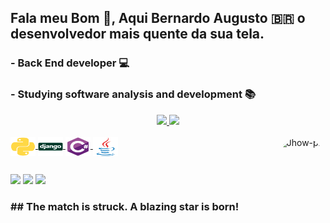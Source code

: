 ## Fala meu Bom 👋, Aqui Bernardo Augusto 🇧🇷 o desenvolvedor mais quente da sua tela.

### - Back End developer 💻

### - Studying software analysis and development 📚

  <div align="center">
  <a href="https://github.com/Bernardoaugustot">
  <img height="180em" src="https://github-readme-stats.vercel.app/api?username=Bernardoaugustot&show_icons=true&theme=radical&include_all_commits=true&count_private=true"/>
  <img height="170em" src="https://github-readme-stats.vercel.app/api/top-langs/?username=Bernardoaugustot&layout=compact&langs_count=7&theme=radical"/>
</div>                                                                                                              
<div style="display: inline_block"><br>
  <img align="center" alt="Jhow-python" height="30" width="40" src="https://raw.githubusercontent.com/devicons/devicon/master/icons/python/python-plain.svg">
  <img align="center" alt="Jhow-HTML" height="30" width="40" src="https://raw.githubusercontent.com/devicons/devicon/master/icons/django/django-original.svg">
  <img align="center" alt="Jhow-CSS" height="30" width="40" src="https://raw.githubusercontent.com/devicons/devicon/master/icons/csharp/csharp-original.svg">
  <img align="center" alt="Jhow-CSS" height="30" width="40" src="https://raw.githubusercontent.com/devicons/devicon/master/icons/java/java-original.svg">
  <img align="right" alt="Jhow-pic" height="150" style="border-radius:50px;" 
src="https://cdn.discordapp.com/attachments/885721251417583630/928736255540363285/kindpng_7143956.png">
</div>

##

<div> 
  <a href="https://www.instagram.com/bernardo_augusto75/" target="_blank"><img src="https://img.shields.io/badge/-Instagram-%23E4405F?style=for-the-badge&logo=instagram&logoColor=white" target="_blank"></a>
  <a href = "mailto:bernardo.augustot@gmail.com"><img src="https://img.shields.io/badge/-Gmail-%23333?style=for-the-badge&logo=gmail&logoColor=white" target="_blank"></a>
  <a href= "https://www.linkedin.com/in/bernardo-augusto-996803189" target="_blank"><img src="https://img.shields.io/badge/-LinkedIn-%230077B5?style=for-the-badge&logo=linkedin&logoColor=white" target="_blank"></a>   
</div>
  <h3>## The match is struck. A blazing star is born!	</h3>


